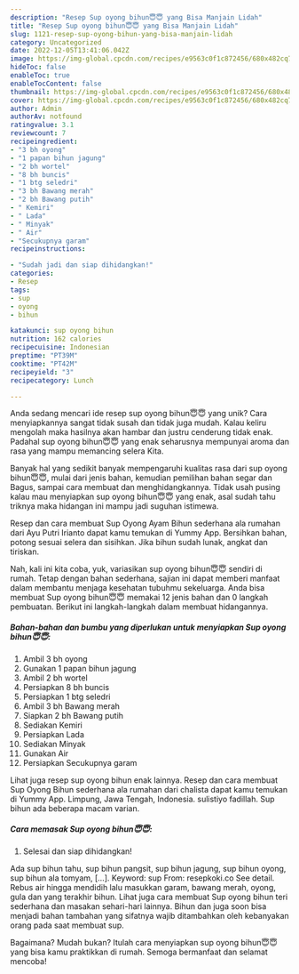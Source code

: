 ```yaml
---
description: "Resep Sup oyong bihun😇😇 yang Bisa Manjain Lidah"
title: "Resep Sup oyong bihun😇😇 yang Bisa Manjain Lidah"
slug: 1121-resep-sup-oyong-bihun-yang-bisa-manjain-lidah
category: Uncategorized
date: 2022-12-05T13:41:06.042Z
image: https://img-global.cpcdn.com/recipes/e9563c0f1c872456/680x482cq70/sup-oyong-bihun-foto-resep-utama.jpg
hideToc: false
enableToc: true
enableTocContent: false
thumbnail: https://img-global.cpcdn.com/recipes/e9563c0f1c872456/680x482cq70/sup-oyong-bihun-foto-resep-utama.jpg
cover: https://img-global.cpcdn.com/recipes/e9563c0f1c872456/680x482cq70/sup-oyong-bihun-foto-resep-utama.jpg
author: Admin
authorAv: notfound
ratingvalue: 3.1
reviewcount: 7
recipeingredient:
- "3 bh oyong"
- "1 papan bihun jagung"
- "2 bh wortel"
- "8 bh buncis"
- "1 btg seledri"
- "3 bh Bawang merah"
- "2 bh Bawang putih"
- " Kemiri"
- " Lada"
- " Minyak"
- " Air"
- "Secukupnya garam"
recipeinstructions:

- "Sudah jadi dan siap dihidangkan!"
categories:
- Resep
tags:
- sup
- oyong
- bihun

katakunci: sup oyong bihun 
nutrition: 162 calories
recipecuisine: Indonesian
preptime: "PT39M"
cooktime: "PT42M"
recipeyield: "3"
recipecategory: Lunch

---
```





Anda sedang mencari ide resep sup oyong bihun😇😇 yang unik? Cara menyiapkannya sangat tidak susah dan tidak juga mudah. Kalau keliru mengolah maka hasilnya akan hambar dan justru cenderung tidak enak. Padahal sup oyong bihun😇😇 yang enak seharusnya mempunyai aroma dan rasa yang mampu memancing selera Kita.





Banyak hal yang sedikit banyak mempengaruhi kualitas rasa dari sup oyong bihun😇😇, mulai dari jenis bahan, kemudian pemilihan bahan segar dan Bagus, sampai cara membuat dan menghidangkannya. Tidak usah pusing kalau mau menyiapkan sup oyong bihun😇😇 yang enak,      asal sudah tahu triknya maka hidangan ini mampu jadi suguhan istimewa.














Resep dan cara membuat Sup Oyong Ayam Bihun sederhana ala rumahan dari Ayu Putri Irianto dapat kamu temukan di Yummy App. Bersihkan bahan, potong sesuai selera dan sisihkan. Jika bihun sudah lunak, angkat dan tiriskan.






Nah, kali ini kita coba, yuk, variasikan sup oyong bihun😇😇 sendiri di rumah. Tetap dengan bahan sederhana, sajian ini dapat memberi manfaat dalam membantu menjaga kesehatan tubuhmu sekeluarga. Anda bisa membuat Sup oyong bihun😇😇 memakai 12 jenis bahan dan 0 langkah pembuatan. Berikut ini langkah-langkah dalam membuat hidangannya.

<!--inarticleads1-->

##### Bahan-bahan dan bumbu yang diperlukan untuk menyiapkan Sup oyong bihun😇😇:

1. Ambil 3 bh oyong
1. Gunakan 1 papan bihun jagung
1. Ambil 2 bh wortel
1. Persiapkan 8 bh buncis
1. Persiapkan 1 btg seledri
1. Ambil 3 bh Bawang merah
1. Siapkan 2 bh Bawang putih
1. Sediakan  Kemiri
1. Persiapkan  Lada
1. Sediakan  Minyak
1. Gunakan  Air
1. Persiapkan Secukupnya garam


Lihat juga resep sup oyong bihun enak lainnya. Resep dan cara membuat Sup Oyong Bihun sederhana ala rumahan dari chalista dapat kamu temukan di Yummy App. Limpung, Jawa Tengah, Indonesia. sulistiyo fadillah. Sup bihun ada beberapa macam varian. 

<!--inarticleads2-->

##### Cara memasak Sup oyong bihun😇😇:


1. Selesai dan siap dihidangkan!

Ada sup bihun tahu, sup bihun pangsit, sup bihun jagung, sup bihun oyong, sup bihun ala tomyam, […]. Keyword: sup From: resepkoki.co See detail. Rebus air hingga mendidih lalu masukkan garam, bawang merah, oyong, gula dan yang terakhir bihun. Lihat juga cara membuat Sup oyong bihun teri sederhana dan masakan sehari-hari lainnya. Bihun dan juga soon bisa menjadi bahan tambahan yang sifatnya wajib ditambahkan oleh kebanyakan orang pada saat membuat sup. 

Bagaimana? Mudah bukan? Itulah cara menyiapkan sup oyong bihun😇😇 yang bisa kamu praktikkan di rumah. Semoga bermanfaat dan selamat mencoba!
